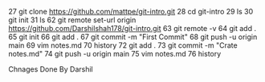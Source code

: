  27  git clone https://github.com/mattpe/git-intro.git
   28  cd git-intro
   29  ls
   30  git init
   31  ls
   62  git remote set-url origin https://github.com/Darshilshah178/git-intro.git
   63  git remote -v
   64  git add .
   65  git init
   66  git add .
   67  git commit -m "First Commit"
   68  git push -u origin main
   69  vim notes.md
   70  history
 72  git add .
   73  git commit -m "Crate notes.md"
   74  git push -u origin main
   75  vim notes.md
   76  history

   Chnages Done By Darshil
